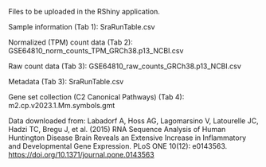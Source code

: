 Files to be uploaded in the RShiny application.

Sample information (Tab 1): SraRunTable.csv

Normalized (TPM) count data (Tab 2): GSE64810_norm_counts_TPM_GRCh38.p13_NCBI.csv

Raw count data (Tab 3): GSE64810_raw_counts_GRCh38.p13_NCBI.csv

Metadata (Tab 3): SraRunTable.csv

Gene set collection (C2 Canonical Pathways) (Tab 4): m2.cp.v2023.1.Mm.symbols.gmt

Data downloaded from: Labadorf A, Hoss AG, Lagomarsino V, Latourelle JC, Hadzi TC, Bregu J, et al. (2015) RNA Sequence Analysis of Human Huntington Disease Brain Reveals an Extensive Increase in Inflammatory and Developmental Gene Expression. PLoS ONE 10(12): e0143563. https://doi.org/10.1371/journal.pone.0143563
